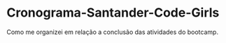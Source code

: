 # Cronograma-Santander-Code-Girls
Como me organizei em relação a conclusão das atividades do bootcamp.
